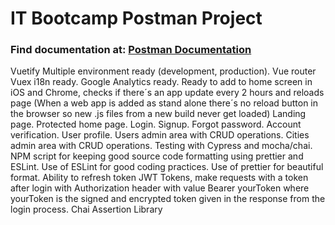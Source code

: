 # IT Bootcamp Postman Project


### Find documentation at: [Postman Documentation](https://documenter.getpostman.com/view/23501336/2s83zpL27n)

Vuetify
Multiple environment ready (development, production).
Vue router
Vuex
i18n ready.
Google Analytics ready.
Ready to add to home screen in iOS and Chrome, checks if there´s an app update every 2 hours and reloads page (When a web app is added as stand alone there´s no reload button in the browser so new .js files from a new build never get loaded)
Landing page.
Protected home page.
Login.
Signup.
Forgot password.
Account verification.
User profile.
Users admin area with CRUD operations.
Cities admin area with CRUD operations.
Testing with Cypress and mocha/chai.
NPM script for keeping good source code formatting using prettier and ESLint.
Use of ESLint for good coding practices.
Use of prettier for beautiful format.
Ability to refresh token
JWT Tokens, make requests with a token after login with Authorization header with value Bearer yourToken where yourToken is the signed and encrypted token given in the response from the login process.
Chai Assertion Library
